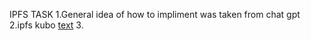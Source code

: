 IPFS TASK
1.General idea of how to impliment was taken from chat gpt
2.ipfs kubo [text](https://dist.ipfs.tech/#go-ipfs)
3.